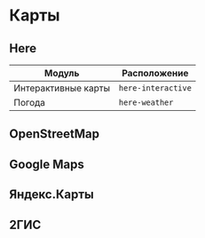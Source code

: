 # Карты
## Here
Модуль | Расположение
---|---
Интерактивные карты | ``` here-interactive ```
Погода | ``` here-weather ```

## OpenStreetMap

## Google Maps

## Яндекс.Карты

## 2ГИС

